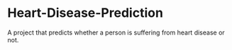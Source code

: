 # Heart-Disease-Prediction

A project that predicts whether a person is suffering from heart disease or not.
